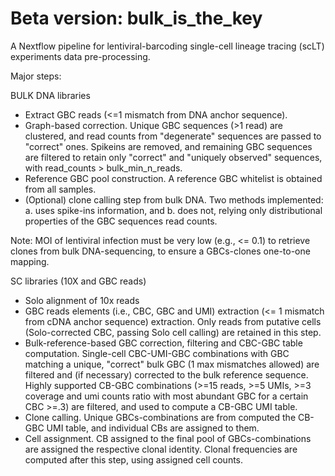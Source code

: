 # Beta version: bulk_is_the_key

A Nextflow pipeline for lentiviral-barcoding single-cell lineage tracing (scLT) experiments data pre-processing.

Major steps:

BULK DNA libraries

- Extract GBC reads (<=1 mismatch from DNA anchor sequence).
- Graph-based correction. Unique GBC sequences (>1 read) are clustered, and read counts from "degenerate"
  sequences are passed to "correct" ones. Spikeins are removed, and remaining GBC sequences are filtered 
  to retain only "correct" and "uniquely observed" sequences, with read_counts > bulk_min_n_reads.
- Reference GBC pool construction. A reference GBC whitelist is obtained from all samples.
- (Optional) clone calling step from bulk DNA. Two methods implemented: a. uses spike-ins
  information, and b. does not, relying only distributional properties of the GBC sequences
  read counts. 

Note: MOI of lentiviral infection must be very low (e.g., <= 0.1) to retrieve clones from bulk DNA-sequencing, to ensure a GBCs-clones one-to-one mapping. 

SC libraries (10X and GBC reads)

- Solo alignment of 10x reads
- GBC reads elements (i.e., CBC, GBC and UMI) extraction (<= 1 mismatch from cDNA anchor sequence) extraction.
  Only reads from putative cells (Solo-corrected CBC, passing Solo cell calling) are retained in this step.
- Bulk-reference-based GBC correction, filtering and CBC-GBC table computation. Single-cell CBC-UMI-GBC
  combinations with GBC matching a unique, "correct" bulk GBC (1 max mismatches allowed) are filtered and (if necessary) corrected to the bulk reference sequence. Highly supported CB-GBC combinations (>=15 reads, >=5 UMIs, >=3 coverage
  and umi counts ratio with most abundant GBC for a certain CBC >=.3) are filtered, and used to compute a CB-GBC
  UMI table. 
- Clone calling. Unique GBCs-combinations are from computed the CB-GBC UMI table, and individual CBs
  are assigned to them.
- Cell assignment. CB assigned to the final pool of GBCs-combinations are assigned the respective
  clonal identity. Clonal frequencies are computed after this step, using assigned cell counts.     
